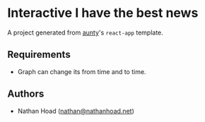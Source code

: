 # Interactive I have the best news

A project generated from [aunty](https://github.com/abcnews/aunty)'s `react-app` template.

## Requirements

* Graph can change its from time and to time.

## Authors

- Nathan Hoad ([nathan@nathanhoad.net](mailto:nathan@nathanhoad.net))
